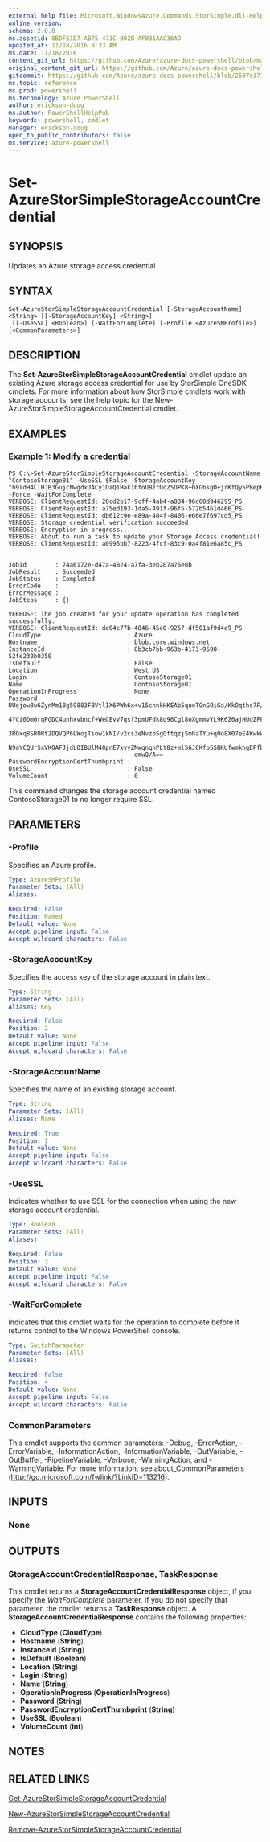 ```yaml
---
external help file: Microsoft.WindowsAzure.Commands.StorSimple.dll-Help.xml
online version: 
schema: 2.0.0
ms.assetid: 8BDF61D7-AB75-473C-B02B-AF031AAC36AD
updated_at: 11/18/2016 8:33 AM
ms.date: 11/18/2016
content_git_url: https://github.com/Azure/azure-docs-powershell/blob/master/azureps-cmdlets-docs/ServiceManagement/Azure.StorSimple/v2.1.0/Set-AzureStorSimpleStorageAccountCredential.md
original_content_git_url: https://github.com/Azure/azure-docs-powershell/blob/master/azureps-cmdlets-docs/ServiceManagement/Azure.StorSimple/v2.1.0/Set-AzureStorSimpleStorageAccountCredential.md
gitcommit: https://github.com/Azure/azure-docs-powershell/blob/2537e371256820c5575d89299741a8f7b6f7e585/azureps-cmdlets-docs/ServiceManagement/Azure.StorSimple/v2.1.0/Set-AzureStorSimpleStorageAccountCredential.md
ms.topic: reference
ms.prod: powershell
ms.technology: Azure PowerShell
author: erickson-doug
ms.author: PowerShellHelpPub
keywords: powershell, cmdlet
manager: erickson-doug
open_to_public_contributors: false
ms.service: azure-powershell
---
```


# Set-AzureStorSimpleStorageAccountCredential

## SYNOPSIS
Updates an Azure storage access credential.

## SYNTAX

```
Set-AzureStorSimpleStorageAccountCredential [-StorageAccountName] <String> [[-StorageAccountKey] <String>]
 [[-UseSSL] <Boolean>] [-WaitForComplete] [-Profile <AzureSMProfile>] [<CommonParameters>]
```

## DESCRIPTION
The **Set-AzureStorSimpleStorageAccountCredential** cmdlet update an existing Azure storage access credential for use by StorSimple OneSDK cmdlets.
For more information about how StorSimple cmdlets work with storage accounts, see the help topic for the New-AzureStorSimpleStorageAccountCredential cmdlet.

## EXAMPLES

### Example 1: Modify a credential
```
PS C:\>Set-AzureStorSimpleStorageAccountCredential -StorageAccountName "ContosoStorage01" -UseSSL $False -StorageAccountKey "h9ldH4LlHJB3GujcNwgdxJACy1DaQ1Hak1bfoUBzrDqZ5DPK8+0XGbsgD+jrKfQy5PBepKpYobMViLaOC2XMdg==" -Force -WaitForComplete
VERBOSE: ClientRequestId: 20cd2b17-9cff-4ab4-a034-96d60d946295_PS
VERBOSE: ClientRequestId: a75ed193-1da5-491f-96f5-572b5461d466_PS
VERBOSE: ClientRequestId: db612c9e-e89a-404f-8406-e66e7f697cd5_PS
VERBOSE: Storage credential verification succeeded. 
VERBOSE: Encryption in progress... 
VERBOSE: About to run a task to update your Storage Access credential! 
VERBOSE: ClientRequestId: a0995bb7-8223-4fcf-83c9-0a4f81e6a85c_PS


JobId        : 74a6172e-d47a-4824-a7fa-3eb207a76e0b
JobResult    : Succeeded
JobStatus    : Completed
ErrorCode    : 
ErrorMessage : 
JobSteps     : {}

VERBOSE: The job created for your update operation has completed successfully. 
VERBOSE: ClientRequestId: de04c77b-4846-45e0-9257-df501af9d4e9_PS
CloudType                        : Azure
Hostname                         : blob.core.windows.net
InstanceId                       : 8b3cb7bb-963b-4173-9598-52fe230b0350
IsDefault                        : False
Location                         : West US
Login                            : ContosoStorage01
Name                             : ContosoStorage01
OperationInProgress              : None
Password                         : UUejow8u6ZynMm18g59883FBVtlIX6PWh6x+v15cnnkHKEAb5queTGnGOiGa/KkOqths7F/umDz+wUUB8zzq
                                   4YCi0Dm0rqPGDC4unhxvbncf+WeCEvV7qsf3pmUFdk8o96Cgl8oXgmmvYL9K6Z6ajHUdZFFlq9WqUpz2vBbz
                                   3ROxq8SRORt2DQVQP6LWojTiow1kNI/v2cs3eNvzoSgGftqzjSmhaTYu+q0o8X07eE4KwkWhQrRX24seH2Lg
                                   N9aYCQUrSxVKOAFJjdLOIBUlM48pnE7xyyZNwqngnPLt8z+mlS6JCKfo5SBKUfwmkhgDFfbVwB3jqC/sV/G6
                                   omwQ/A==
PasswordEncryptionCertThumbprint : 
UseSSL                           : False
VolumeCount                      : 0
```

This command changes the storage account credential named ContosoStorage01 to no longer require SSL.

## PARAMETERS

### -Profile
Specifies an Azure profile.

```yaml
Type: AzureSMProfile
Parameter Sets: (All)
Aliases: 

Required: False
Position: Named
Default value: None
Accept pipeline input: False
Accept wildcard characters: False
```

### -StorageAccountKey
Specifies the access key of the storage account in plain text.

```yaml
Type: String
Parameter Sets: (All)
Aliases: Key

Required: False
Position: 2
Default value: None
Accept pipeline input: False
Accept wildcard characters: False
```

### -StorageAccountName
Specifies the name of an existing storage account.

```yaml
Type: String
Parameter Sets: (All)
Aliases: Name

Required: True
Position: 1
Default value: None
Accept pipeline input: False
Accept wildcard characters: False
```

### -UseSSL
Indicates whether to use SSL for the connection when using the new storage account credential.

```yaml
Type: Boolean
Parameter Sets: (All)
Aliases: 

Required: False
Position: 3
Default value: None
Accept pipeline input: False
Accept wildcard characters: False
```

### -WaitForComplete
Indicates that this cmdlet waits for the operation to complete before it returns control to the Windows PowerShell console.

```yaml
Type: SwitchParameter
Parameter Sets: (All)
Aliases: 

Required: False
Position: 4
Default value: None
Accept pipeline input: False
Accept wildcard characters: False
```

### CommonParameters
This cmdlet supports the common parameters: -Debug, -ErrorAction, -ErrorVariable, -InformationAction, -InformationVariable, -OutVariable, -OutBuffer, -PipelineVariable, -Verbose, -WarningAction, and -WarningVariable. For more information, see about_CommonParameters (http://go.microsoft.com/fwlink/?LinkID=113216).

## INPUTS

### None

## OUTPUTS

### StorageAccountCredentialResponse, TaskResponse
This cmdlet returns a **StorageAccountCredentialResponse** object, if you specify the *WaitForComplete* parameter.
If you do not specify that parameter, the cmdlet returns a **TaskResponse** object.
A **StorageAccountCredentialResponse** contains the following properties: 

- **CloudType** (**CloudType**)
- **Hostname** (**String**)
- **InstanceId** (**String**)
- **IsDefault** (**Boolean**)
- **Location** (**String**)
- **Login** (**String**)
- **Name** (**String**)
- **OperationInProgress** (**OperationInProgress**)
- **Password** (**String**)
- **PasswordEncryptionCertThumbprint** (**String**)
- **UseSSL** (**Boolean**)
- **VolumeCount** (**int**)

## NOTES

## RELATED LINKS

[Get-AzureStorSimpleStorageAccountCredential](xref:ServiceManagement/Azure.StorSimple/v2.1.0/Get-AzureStorSimpleStorageAccountCredential.md)

[New-AzureStorSimpleStorageAccountCredential](xref:ServiceManagement/Azure.StorSimple/v2.1.0/New-AzureStorSimpleStorageAccountCredential.md)

[Remove-AzureStorSimpleStorageAccountCredential](xref:ServiceManagement/Azure.StorSimple/v2.1.0/Remove-AzureStorSimpleStorageAccountCredential.md)


